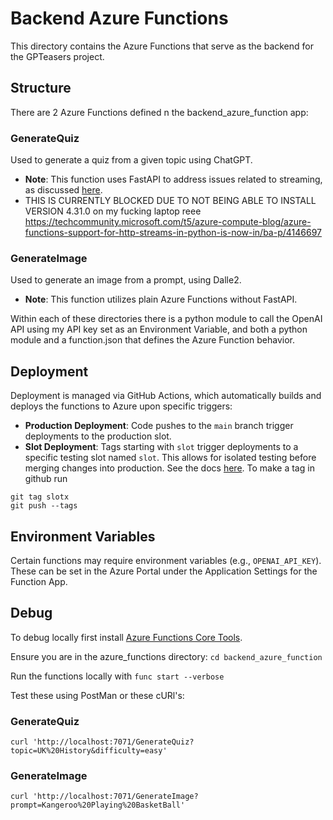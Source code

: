 # Backend Azure Functions

This directory contains the Azure Functions that serve as the backend for the GPTeasers project.

## Structure

There are 2 Azure Functions defined n the backend_azure_function app:

### GenerateQuiz

Used to generate a quiz from a given topic using ChatGPT.
- **Note**: This function uses FastAPI to address issues related to streaming, as discussed [here](https://github.com/Azure/azure-functions-python-worker/discussions/1349#discussioncomment-9777250).
- THIS IS CURRENTLY BLOCKED DUE TO NOT BEING ABLE TO INSTALL VERSION 4.31.0 on my fucking laptop reee https://techcommunity.microsoft.com/t5/azure-compute-blog/azure-functions-support-for-http-streams-in-python-is-now-in/ba-p/4146697

### GenerateImage

Used to generate an image from a prompt, using Dalle2.
- **Note**: This function utilizes plain Azure Functions without FastAPI.

Within each of these directories there is a python module to call the OpenAI API using my API key set as an Environment Variable, and both a python module and a function.json that defines the Azure Function behavior.


## Deployment

Deployment is managed via GitHub Actions, which automatically builds and deploys the functions to Azure upon specific triggers:
- **Production Deployment**: Code pushes to the `main` branch trigger deployments to the production slot.
- **Slot Deployment**: Tags starting with `slot` trigger deployments to a specific testing slot named `slot`. This allows for isolated testing before merging changes into production. See the docs [here](https://learn.microsoft.com/en-us/azure/azure-functions/functions-deployment-slots?tabs=azure-portal). To make a tag in github run 
```
git tag slotx
git push --tags
```


## Environment Variables

Certain functions may require environment variables (e.g., `OPENAI_API_KEY`). These can be set in the Azure Portal under the Application Settings for the Function App.

## Debug 
To debug locally first install [Azure Functions Core Tools](https://learn.microsoft.com/en-us/azure/azure-functions/functions-run-local?tabs=linux%2Cisolated-process%2Cnode-v4%2Cpython-v2%2Chttp-trigger%2Ccontainer-apps&pivots=programming-language-python).

Ensure you are in the azure_functions directory: `cd backend_azure_function`

Run the functions locally with `func start --verbose`

Test these using PostMan or these cURl's:
### GenerateQuiz

`curl 'http://localhost:7071/GenerateQuiz?topic=UK%20History&difficulty=easy'`

### GenerateImage


`curl 'http://localhost:7071/GenerateImage?prompt=Kangeroo%20Playing%20BasketBall'`